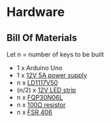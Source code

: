 # Hardware

## Bill Of Materials

Let n = number of keys to be built

* 1 x Arduino Uno
* 1 x [12V 5A power supply](https://www.adafruit.com/product/352)
* n x [LD1117V50](http://www.digikey.com/short/395tz2)
* (n/2) x [12V LED strip](http://www.lightingever.com/12v-led-strip-light-3528-4100057-ww.html)
* n x [FQP30N06L](http://www.digikey.com/short/395thr)
* n x [100Ω resistor](http://www.digikey.com/short/395t9q)
* n x [FSR 406](https://www.adafruit.com/products/1075)
